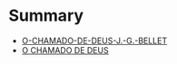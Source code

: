 # Summary

* [O-CHAMADO-DE-DEUS-J.-G.-BELLET](README.md)
* [O CHAMADO DE DEUS](o_chamado_de_deus.md)
